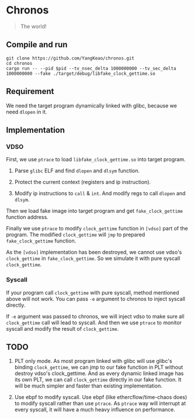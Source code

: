 # Chronos

> The world!

## Compile and run

```
git clone https://github.com/YangKeao/chronos.git
cd chronos
cargo run -- --pid $pid --tv_nsec_delta 1000000000 --tv_sec_delta 1000000000 --fake ./target/debug/libfake_clock_gettime.so
```

## Requirement

We need the target program dynamically linked with glibc, because we need `dlopen` in it.

## Implementation

### VDSO

First, we use `ptrace` to load `libfake_clock_gettime.so` into target program.

1. Parse `glibc` ELF and find `dlopen` and `dlsym` function.

2. Protect the current context (registers and ip instruction).

3. Modify ip instructions to `call` & `int`. And modify regs to call `dlopen` and `dlsym`.

Then we load fake image into target program and get `fake_clock_gettime` function address.

Finally we use `ptrace` to modify `clock_gettime` function in `[vdso]` part of the program. The modified `clock_gettime` will `jmp` to prepared `fake_clock_gettime` function.

As the `[vdso]` implementation has been destroyed, we cannot use vdso's `clock_gettime` in `fake_clock_gettime`. So we simulate it with pure syscall `clock_gettime`.

### Syscall

If your program call `clock_gettime` with pure syscall, method mentioned above will not work. You can pass `-e` argument to chronos to inject syscall directly.

If `-e` argument was passed to chronos, we will inject vdso to make sure all `clock_gettime` call will lead to syscall. And then we use `ptrace` to monitor syscall and modify the result of `clock_gettime`.

## TODO

1. PLT only mode. As most program linked with glibc will use glibc's binding `clock_gettime`, we can jmp to our fake function in PLT without destroy vdso's clock_gettime. And as every dynamic linked image has its own PLT, we can call `clock_gettime` directly in our fake function. It will be much simpler and faster than existing implementation.

2. Use ebpf to modify syscall. Use ebpf (like ethercflow/time-chaos does) to modify syscall rather than use `ptrace`. As `ptrace` way will interrupt at every syscall, it will have a much heavy influence on performance.

